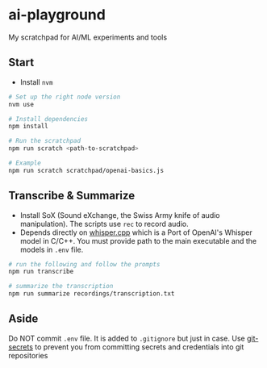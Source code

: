 # ai-playground

My scratchpad for AI/ML experiments and tools

## Start

- Install `nvm`

```bash
# Set up the right node version
nvm use

# Install dependencies
npm install

# Run the scratchpad
npm run scratch <path-to-scratchpad>

# Example
npm run scratch scratchpad/openai-basics.js

```

## Transcribe & Summarize

- Install SoX (Sound eXchange, the Swiss Army knife of audio manipulation). The scripts use `rec` to record audio.
- Depends directly on [whisper.cpp](https://github.com/ggerganov/whisper.cpp) which is a Port of OpenAI's Whisper model in C/C++. You must provide path to the main executable and the models in `.env` file.

```bash
# run the following and follow the prompts
npm run transcribe

# summarize the transcription
npm run summarize recordings/transcription.txt
```

## Aside

Do NOT commit `.env` file. It is added to `.gitignore` but just in case. Use [git-secrets](https://github.com/awslabs/git-secrets) to prevent you from committing secrets and credentials into git repositories
